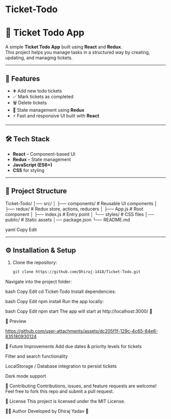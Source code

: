 # Ticket-Todo

# 🎫 Ticket Todo App

A simple **Ticket Todo App** built using **React** and **Redux**.  
This project helps you manage tasks in a structured way by creating, updating, and managing tickets.  

---

## 🚀 Features

- ➕ Add new todo tickets  
- ✅ Mark tickets as completed  
- 🗑️ Delete tickets  
- 🔄 State management using **Redux**  
- ⚡ Fast and responsive UI built with **React**  

---

## 🛠️ Tech Stack

- **React** – Component-based UI  
- **Redux** – State management  
- **JavaScript (ES6+)**  
- **CSS** for styling  

---

## 📂 Project Structure

Ticket-Todo/
│── src/
│ ├── components/ # Reusable UI components
│ ├── redux/ # Redux store, actions, reducers
│ ├── App.js # Root component
│ ├── index.js # Entry point
│ └── styles/ # CSS files
│── public/ # Static assets
│── package.json
└── README.md

yaml
Copy
Edit

---

## ⚙️ Installation & Setup

1. Clone the repository:
   ```bash
   git clone https://github.com/Dhiraj-1418/Ticket-Todo.git
Navigate into the project folder:

bash
Copy
Edit
cd Ticket-Todo
Install dependencies:

bash
Copy
Edit
npm install
Run the app locally:

bash
Copy
Edit
npm start
The app will start at http://localhost:3000/ 🎉

📸 Preview




https://github.com/user-attachments/assets/dc205f1f-129c-4c65-84e6-835180930124





🌟 Future Improvements
Add due dates & priority levels for tickets

Filter and search functionality

LocalStorage / Database integration to persist tickets

Dark mode support

🤝 Contributing
Contributions, issues, and feature requests are welcome!
Feel free to fork this repo and submit a pull request.

📜 License
This project is licensed under the MIT License.

👨‍💻 Author
Developed by Dhiraj Yadav 🚀
